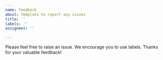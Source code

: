 ```yaml
---
name: feedback
about: Template to report any issues
title: ''
labels: ''
assignees: ''

---
```


Please feel free to raise an issue. We encourage you to use labels.
Thanks for your valuable feedback!
